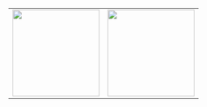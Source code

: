 <table align="center">
  <row>
    <td>
     <!-- Card -->
      <img height='172' src='https://github-readme-stats.vercel.app/api/top-langs/?username=fredcardoso191&layout=compact&theme=radical'>
    </td>
    <td>
      <img height='172' src='https://github-readme-stats.vercel.app/api?username=fredcardoso191&show_icons=true&theme=radical'>
    </td>
  </row>
</table> 
